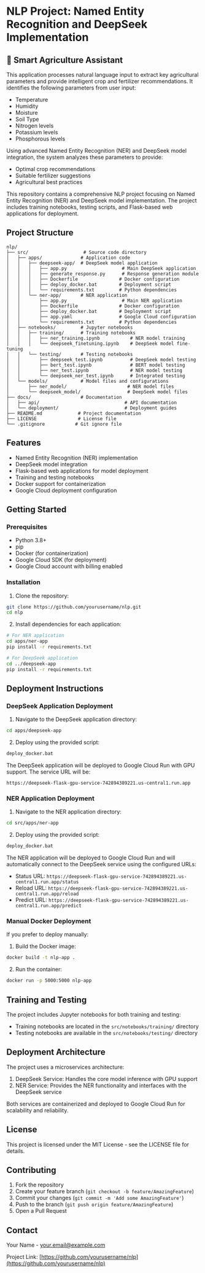 # NLP Project: Named Entity Recognition and DeepSeek Implementation

## 🌱 Smart Agriculture Assistant

This application processes natural language input to extract key agricultural parameters and provide intelligent crop and fertilizer recommendations. It identifies the following parameters from user input:
- Temperature
- Humidity
- Moisture
- Soil Type
- Nitrogen levels
- Potassium levels
- Phosphorous levels

Using advanced Named Entity Recognition (NER) and DeepSeek model integration, the system analyzes these parameters to provide:
- Optimal crop recommendations
- Suitable fertilizer suggestions
- Agricultural best practices

This repository contains a comprehensive NLP project focusing on Named Entity Recognition (NER) and DeepSeek model implementation. The project includes training notebooks, testing scripts, and Flask-based web applications for deployment.

## Project Structure

```
nlp/
├── src/                    # Source code directory
│   ├── apps/              # Application code
│   │   ├── deepseek-app/  # DeepSeek model application
│   │   │   ├── app.py                    # Main DeepSeek application
│   │   │   ├── generate_response.py      # Response generation module
│   │   │   ├── Dockerfile               # Docker configuration
│   │   │   ├── deploy_docker.bat        # Deployment script
│   │   │   └── requirements.txt         # Python dependencies
│   │   └── ner-app/       # NER application
│   │       ├── app.py                    # Main NER application
│   │       ├── Dockerfile               # Docker configuration
│   │       ├── deploy_docker.bat        # Deployment script
│   │       ├── app.yaml                 # Google Cloud configuration
│   │       └── requirements.txt         # Python dependencies
│   ├── notebooks/         # Jupyter notebooks
│   │   ├── training/      # Training notebooks
│   │   │   ├── ner_training.ipynb           # NER model training
│   │   │   └── deepseek_finetuning.ipynb    # DeepSeek model fine-tuning
│   │   └── testing/       # Testing notebooks
│   │       ├── deepseek_test.ipynb          # DeepSeek model testing
│   │       ├── bert_test.ipynb              # BERT model testing
│   │       ├── ner_test.ipynb               # NER model testing
│   │       └── deepseek_ner_test.ipynb      # Integrated testing
│   └── models/            # Model files and configurations
│       ├── ner_model/                      # NER model files
│       └── deepseek_model/                 # DeepSeek model files
├── docs/                  # Documentation
│   ├── api/                               # API documentation
│   └── deployment/                        # Deployment guides
├── README.md             # Project documentation
├── LICENSE               # License file
└── .gitignore           # Git ignore file
```

## Features

- Named Entity Recognition (NER) implementation
- DeepSeek model integration
- Flask-based web applications for model deployment
- Training and testing notebooks
- Docker support for containerization
- Google Cloud deployment configuration

## Getting Started

### Prerequisites

- Python 3.8+
- pip
- Docker (for containerization)
- Google Cloud SDK (for deployment)
- Google Cloud account with billing enabled

### Installation

1. Clone the repository:
```bash
git clone https://github.com/yourusername/nlp.git
cd nlp
```

2. Install dependencies for each application:
```bash
# For NER application
cd apps/ner-app
pip install -r requirements.txt

# For DeepSeek application
cd ../deepseek-app
pip install -r requirements.txt
```

## Deployment Instructions

### DeepSeek Application Deployment

1. Navigate to the DeepSeek application directory:
```bash
cd apps/deepseek-app
```

2. Deploy using the provided script:
```bash
deploy_docker.bat
```

The DeepSeek application will be deployed to Google Cloud Run with GPU support. The service URL will be:
```
https://deepseek-flask-gpu-service-742894389221.us-central1.run.app
```

### NER Application Deployment

1. Navigate to the NER application directory:
```bash
cd src/apps/ner-app
```

2. Deploy using the provided script:
```bash
deploy_docker.bat
```

The NER application will be deployed to Google Cloud Run and will automatically connect to the DeepSeek service using the configured URLs:
- Status URL: `https://deepseek-flask-gpu-service-742894389221.us-central1.run.app/status`
- Reload URL: `https://deepseek-flask-gpu-service-742894389221.us-central1.run.app/reload`
- Predict URL: `https://deepseek-flask-gpu-service-742894389221.us-central1.run.app/predict`

### Manual Docker Deployment

If you prefer to deploy manually:

1. Build the Docker image:
```bash
docker build -t nlp-app .
```

2. Run the container:
```bash
docker run -p 5000:5000 nlp-app
```

## Training and Testing

The project includes Jupyter notebooks for both training and testing:

- Training notebooks are located in the `src/notebooks/training/` directory
- Testing notebooks are available in the `src/notebooks/testing/` directory

## Deployment Architecture

The project uses a microservices architecture:
1. DeepSeek Service: Handles the core model inference with GPU support
2. NER Service: Provides the NER functionality and interfaces with the DeepSeek service

Both services are containerized and deployed to Google Cloud Run for scalability and reliability.

## License

This project is licensed under the MIT License - see the LICENSE file for details.

## Contributing

1. Fork the repository
2. Create your feature branch (`git checkout -b feature/AmazingFeature`)
3. Commit your changes (`git commit -m 'Add some AmazingFeature'`)
4. Push to the branch (`git push origin feature/AmazingFeature`)
5. Open a Pull Request

## Contact

Your Name - your.email@example.com

Project Link: [https://github.com/yourusername/nlp](https://github.com/yourusername/nlp) 